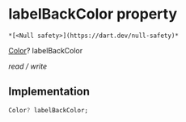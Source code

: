 


# labelBackColor property




    *[<Null safety>](https://dart.dev/null-safety)*


[Color](https://api.flutter.dev/flutter/dart-ui/Color-class.html)? labelBackColor
  
_read / write_






## Implementation

```dart
Color? labelBackColor;


```







